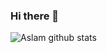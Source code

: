 ### Hi there 👋

<!--
- 🔭 I’m currently working at [@govo](https://govo.id)
- 🌱 I’m currently learning Go
- 💬 Ask me about Vue & Laravel
- 📫 How to reach me: [Telegram](https://t.me/asuramus) or [Twitter](https://twitter.com/__asuramus)
- ⚡ Fun fact: I know all the memes.

**Have a good day!**

**Aslam97/Aslam97** is a ✨ _special_ ✨ repository because its `README.md` (this file) appears on your GitHub profile.

Here are some ideas to get you started:

- 🔭 I’m currently working on ...
- 🌱 I’m currently learning ...
- 👯 I’m looking to collaborate on ...
- 🤔 I’m looking for help with ...
- 💬 Ask me about ...
- 📫 How to reach me: ...
- 😄 Pronouns: ...
- ⚡ Fun fact: ...
-->
![Aslam github stats](https://github-readme-stats.vercel.app/api?username=Aslam97&Account_private=true)

